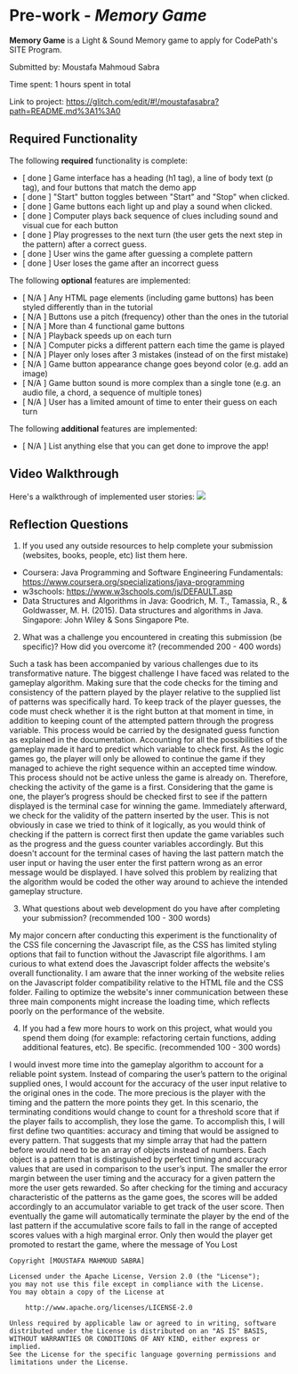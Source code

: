 # Pre-work - *Memory Game*

**Memory Game** is a Light & Sound Memory game to apply for CodePath's SITE Program. 

Submitted by: Moustafa Mahmoud Sabra

Time spent: 1 hours spent in total

Link to project: https://glitch.com/edit/#!/moustafasabra?path=README.md%3A1%3A0

## Required Functionality

The following **required** functionality is complete:

* [ done ] Game interface has a heading (h1 tag), a line of body text (p tag), and four buttons that match the demo app
* [ done ] "Start" button toggles between "Start" and "Stop" when clicked. 
* [ done ] Game buttons each light up and play a sound when clicked. 
* [ done ] Computer plays back sequence of clues including sound and visual cue for each button
* [ done ] Play progresses to the next turn (the user gets the next step in the pattern) after a correct guess. 
* [ done ] User wins the game after guessing a complete pattern
* [ done ] User loses the game after an incorrect guess

The following **optional** features are implemented:

* [ N/A ] Any HTML page elements (including game buttons) has been styled differently than in the tutorial
* [ N/A ] Buttons use a pitch (frequency) other than the ones in the tutorial
* [ N/A ] More than 4 functional game buttons
* [ N/A ] Playback speeds up on each turn
* [ N/A ] Computer picks a different pattern each time the game is played
* [ N/A ] Player only loses after 3 mistakes (instead of on the first mistake)
* [ N/A ] Game button appearance change goes beyond color (e.g. add an image)
* [ N/A ] Game button sound is more complex than a single tone (e.g. an audio file, a chord, a sequence of multiple tones)
* [ N/A ] User has a limited amount of time to enter their guess on each turn

The following **additional** features are implemented:

- [ N/A ] List anything else that you can get done to improve the app!

## Video Walkthrough

Here's a walkthrough of implemented user stories:
![](your-link-here)


## Reflection Questions
1. If you used any outside resources to help complete your submission (websites, books, people, etc) list them here. 
- Coursera: Java Programming and Software Engineering Fundamentals: https://www.coursera.org/specializations/java-programming
- w3schools: https://www.w3schools.com/js/DEFAULT.asp
- Data Structures and Algorithms in Java: Goodrich, M. T., Tamassia, R., &amp; Goldwasser, M. H. (2015). Data structures and algorithms in Java. Singapore: John Wiley &amp; Sons Singapore Pte.


2. What was a challenge you encountered in creating this submission (be specific)? How did you overcome it? (recommended 200 - 400 words)

Such a task has been accompanied by various challenges due to its transformative nature. The biggest challenge I have faced was 
related to the gameplay algorithm. Making sure that the code checks for the timing and consistency of the pattern played by the 
player relative to the supplied list of patterns was specifically hard. To keep track of the player guesses, the code must check 
whether it is the right button at that moment in time, in addition to keeping count of the attempted pattern through the progress variable. 
This process would be carried by the designated guess function as explained in the documentation. Accounting for all the possibilities of 
the gameplay made it hard to predict which variable to check first. As the logic games go, the player will only be allowed to continue the 
game if they managed to achieve the right sequence within an accepted time window. This process should not be active unless the game is already 
on. Therefore, checking the activity of the game is a first. Considering that the game is one, the player’s progress should be checked first to 
see if the pattern displayed is the terminal case for winning the game. Immediately afterward, we check for the validity of the pattern inserted
by the user. This is not obviously in case we tried to think of it logically, as you would think of checking if the pattern is correct first
then update the game variables such as the progress and the guess counter variables accordingly. But this doesn't account for the terminal cases
of having the last pattern match the user input or having the user enter the first pattern wrong as an error message would be displayed. I have 
solved this problem by realizing that the algorithm would be coded the other way around to achieve the intended gameplay structure.

3. What questions about web development do you have after completing your submission? (recommended 100 - 300 words) 

My major concern after conducting this experiment is the functionality of the CSS file concerning the Javascript file,
as the CSS has limited styling options that fail to function without the Javascript file algorithms. I am curious to 
what extend does the Javascript folder affects the website's overall functionality. I am aware that the inner working 
of the website relies on the Javascript folder compatibility relative to the HTML file and the CSS folder. Failing to 
optimize the website's inner communication between these three main components might increase the loading time, which 
reflects poorly on the performance of the website.

4. If you had a few more hours to work on this project, what would you spend them doing (for example: refactoring certain functions, adding additional features, etc). Be specific. (recommended 100 - 300 words) 

I would invest more time into the gameplay algorithm to account for a reliable point system. Instead of comparing the user’s pattern to the original supplied ones, I would account for the accuracy of the user
input relative to the original ones in the code. The more precious is the player with the timing and the pattern the more points they get. In this scenario, the terminating conditions would change to count for 
a threshold score that if the player fails to accomplish, they lose the game. To accomplish this, I will first define two quantities: accuracy and timing that would be assigned to every pattern. That suggests 
that my simple array that had the pattern before would need to be an array of objects instead of numbers. Each object is a pattern that is distinguished by perfect timing and accuracy values that are used in 
comparison to the user’s input. The smaller the error margin between the user timing and the accuracy for a given pattern the more the user gets rewarded. So after checking for the timing and accuracy characteristic 
of the patterns as the game goes, the scores will be added accordingly to an accumulator variable to get track of the user score. Then eventually the game will automatically terminate the player by the end of the
last pattern if the accumulative score fails to fall in the range of accepted scores values with a high marginal error. Only then would the player get promoted to restart the game, where the message of You Lost 

    Copyright [MOUSTAFA MAHMOUD SABRA]

    Licensed under the Apache License, Version 2.0 (the "License");
    you may not use this file except in compliance with the License.
    You may obtain a copy of the License at

        http://www.apache.org/licenses/LICENSE-2.0

    Unless required by applicable law or agreed to in writing, software
    distributed under the License is distributed on an "AS IS" BASIS,
    WITHOUT WARRANTIES OR CONDITIONS OF ANY KIND, either express or implied.
    See the License for the specific language governing permissions and
    limitations under the License.